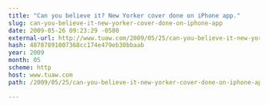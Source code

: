 ```yaml
---
title: "Can you believe it? New Yorker cover done on iPhone app."
slug: can-you-believe-it-new-yorker-cover-done-on-iphone-app
date: 2009-05-26 09:23:29 -0500
external-url: http://www.tuaw.com/2009/05/25/can-you-believe-it-new-yorker-cover-done-on-iphone-app/
hash: 48787891007368cc174e479eb30bbaab
year: 2009
month: 05
scheme: http
host: www.tuaw.com
path: /2009/05/25/can-you-believe-it-new-yorker-cover-done-on-iphone-app/

---
```



